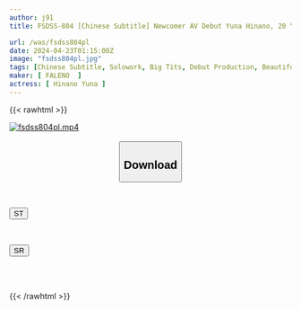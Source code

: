 ```yaml
---
author: j91
title: FSDSS-804 [Chinese Subtitle] Newcomer AV Debut Yuna Hinano, 20 Years Old. She's Shy And Shy, But When She Takes It Off, She's The Strongest Cheerleader With A Slim Waist Of Gen Z.

url: /was/fsdss804pl
date: 2024-04-23T01:15:00Z
image: "fsdss804pl.jpg"
tags: [Chinese Subtitle, Solowork, Big Tits, Debut Production, Beautiful Girl, Slender, Documentary	]
maker: [ FALENO  ]
actress: [ Hinano Yuna ]
---
```



{{< rawhtml >}}

<div class="video" data-videoid="R9jqYZdb43i0RK">
    <a href="javascript:;">
        <img src="/was/fsdss804pl/fsdss804pl.jpg" width="WIDTH" height="HEIGHT" alt="fsdss804pl.mp4" loading="lazy">
    </a>
</div>

<script type="text/javascript" src="https://j91.asia/asset/on-demand-st.js"></script>

<br>
  <link rel="stylesheet" href="https://j91.asia/asset/bs5.css">
  
  <center>
  <button class="btn btn-primary" type="button" data-bs-toggle="collapse" data-bs-target=".multi-collapse" aria-expanded="false" aria-controls="multiCollapseExample1 multiCollapseExample2"><h2>Download</h2></button></center>
</p>
<div class="row">
  <div class="col">
    <div class="collapse multi-collapse" id="multiCollapseExample1">
      <div class="card card-body">
	      	      <br>
<div class="buttons">  
<p><a href="https://streamtape.to/v/R9jqYZdb43i0RK" target="_blank"><button class="btn-hover color-3"><i class="fa fa-download"></i> ST</button></a></p></div>
    </div>
  </div>
</div>
  <div class="col">
    <div class="collapse multi-collapse" id="multiCollapseExample2">
      <div class="card card-body">
	      <br>
<div class="buttons">
<p><a href="https://rubystm.com/elfog0b8g78m" target="_blank"><button class="btn-hover color-9"><i class="fa fa-download"></i> SR</button></a></p></div>
<br><br>
      </div>
    </div>
  </div>
</div>

{{< /rawhtml >}}